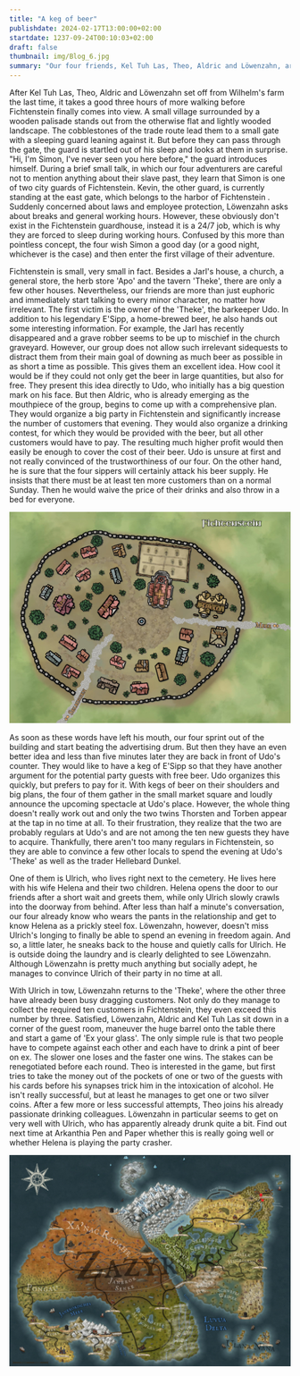 ```yaml
---
title: "A keg of beer"
publishdate: 2024-02-17T13:00:00+02:00
startdate: 1237-09-24T00:10:03+02:00
draft: false
thumbnail: img/Blog_6.jpg
summary: "Our four friends, Kel Tuh Las, Theo, Aldric and Löwenzahn, arrive in the small village of Fichtenstein in this session. Instead of looking around for a possible main quest, they prefer to plan a party with their new best friend, the barkeeper Udo. While organizing the party, they also get to know the villager Ulrich a little better. You can find out more about him and his wife Helena here:"
---
```


After Kel Tuh Las, Theo, Aldric and Löwenzahn set off from Wilhelm's farm the last time, it takes a good three hours of more walking before Fichtenstein finally comes into view. A small village surrounded by a wooden palisade stands out from the otherwise flat and lightly wooded landscape. The cobblestones of the trade route lead them to a small gate with a sleeping guard leaning against it. But before they can pass through the gate, the guard is startled out of his sleep and looks at them in surprise. "Hi, I'm Simon, I've never seen you here before," the guard introduces himself. During a brief small talk, in which our four adventurers are careful not to mention anything about their slave past, they learn that Simon is one of two city guards of Fichtenstein. Kevin, the other guard, is currently standing at the east gate, which belongs to the harbor of Fichtenstein . Suddenly concerned about laws and employee protection, Löwenzahn asks about breaks and general working hours. However, these obviously don't exist in the Fichtenstein guardhouse, instead it is a 24/7 job, which is why they are forced to sleep during working hours. Confused by this more than pointless concept, the four wish Simon a good day (or a good night, whichever is the case) and then enter the first village of their adventure.

Fichtenstein is small, very small in fact. Besides a Jarl's house, a church, a general store, the herb store 'Apo' and the tavern 'Theke', there are only a few other houses. Nevertheless, our friends are more than just euphoric and immediately start talking to every minor character, no matter how irrelevant.
The first victim is the owner of the 'Theke', the barkeeper Udo. In addition to his legendary E'Sipp, a home-brewed beer, he also hands out some interesting information. For example, the Jarl has recently disappeared and a grave robber seems to be up to mischief in the church graveyard. However, our group does not allow such irrelevant sidequests to distract them from their main goal of downing as much beer as possible in as short a time as possible. This gives them an excellent idea. How cool it would be if they could not only get the beer in large quantities, but also for free. They present this idea directly to Udo, who initially has a big question mark on his face. But then Aldric, who is already emerging as the mouthpiece of the group, begins to come up with a comprehensive plan. They would organize a big party in Fichtenstein and significantly increase the number of customers that evening. They would also organize a drinking contest, for which they would be provided with the beer, but all other customers would have to pay. The resulting much higher profit would then easily be enough to cover the cost of their beer. Udo is unsure at first and not really convinced of the trustworthiness of our four. On the other hand, he is sure that the four sippers will certainly attack his beer supply. He insists that there must be at least ten more customers than on a normal Sunday. Then he would waive the price of their drinks and also throw in a bed for everyone.

<div class="img-max center">
  <img class="img-fluid rounded"  title="Map Fichtenstein" alt="Map Fichtenstein." src="./img/fichtenstein.jpg" />
</div>

As soon as these words have left his mouth, our four sprint out of the building and start beating the advertising drum. But then they have an even better idea and less than five minutes later they are back in front of Udo's counter. They would like to have a keg of E'Sipp so that they have another argument for the potential party guests with free beer. Udo organizes this quickly, but prefers to pay for it. With kegs of beer on their shoulders and big plans, the four of them gather in the small market square and loudly announce the upcoming spectacle at Udo's place. However, the whole thing doesn't really work out and only the two twins Thorsten and Torben appear at the tap in no time at all. To their frustration, they realize that the two are probably regulars at Udo's and are not among the ten new guests they have to acquire. Thankfully, there aren't too many regulars in Fichtenstein, so they are able to convince a few other locals to spend the evening at Udo's 'Theke' as well as the trader Hellebard Dunkel.

One of them is Ulrich, who lives right next to the cemetery. He lives here with his wife Helena and their two children. Helena opens the door to our friends after a short wait and greets them, while only Ulrich slowly crawls into the doorway from behind. After less than half a minute's conversation, our four already know who wears the pants in the relationship and get to know Helena as a prickly steel fox. Löwenzahn, however, doesn't miss Ulrich's longing to finally be able to spend an evening in freedom again. And so, a little later, he sneaks back to the house and quietly calls for Ulrich. He is outside doing the laundry and is clearly delighted to see Löwenzahn. Although Löwenzahn is pretty much anything but socially adept, he manages to convince Ulrich of their party in no time at all.

With Ulrich in tow, Löwenzahn returns to the 'Theke', where the other three have already been busy dragging customers. Not only do they manage to collect the required ten customers in Fichtenstein, they even exceed this number by three. Satisfied, Löwenzahn, Aldric and Kel Tuh Las sit down in a corner of the guest room, maneuver the huge barrel onto the table there and start a game of 'Ex your glass'. The only simple rule is that two people have to compete against each other and each have to drink a pint of beer on ex. The slower one loses and the faster one wins. The stakes can be renegotiated before each round. Theo is interested in the game, but first tries to take the money out of the pockets of one or two of the guests with his cards before his synapses trick him in the intoxication of alcohol. He isn't really successful, but at least he manages to get one or two silver coins. After a few more or less successful attempts, Theo joins his already passionate drinking colleagues. Löwenzahn in particular seems to get on very well with Ulrich, who has apparently already drunk quite a bit. Find out next time at Arkanthia Pen and Paper whether this is really going well or whether Helena is playing the party crasher.

<div class="center">
  <img class="img-fluid" title="Worldmap Arkanthia" alt="Worldmap Arkanthia." src="./img/Arkanthia_Full_Map_Blog_6.jpg" />
</div>
